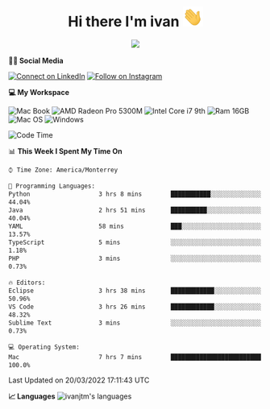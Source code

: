 <h1 align="center">Hi there I'm ivan <img src="https://raw.githubusercontent.com/ABSphreak/ABSphreak/master/gifs/Hi.gif" width="40px" /></h1>
<div align="center">
<img src="http://github-readme-streak-stats.herokuapp.com?user=ivanjtm&hide_border=true&background=00000000&border=FFFFFF00&sideNums=A8A8A8&sideLabels=A8A8A8&currStreakNum=FFC93C&dates=A8A8A8)](https://git.io/streak-stats"/>
</div>

**👦🏻 Social Media**

[![Connect on LinkedIn](https://img.shields.io/badge/LinkedIn-%230077B5.svg?&style=flat-square&logo=linkedin&logoColor=white)](https://www.linkedin.com/in/ivanjtm)
[![Follow on Instagram](https://img.shields.io/badge/Instagram-E4405F?style=flat-square&logo=instagram&logoColor=white)](https://www.instagram.com/ivanjtm)

**💻 My Workspace**

![Mac Book](https://img.shields.io/badge/Apple-MacBook_Pro_2019-999999?style=flat-square&logo=apple&logoColor=white)
![AMD Radeon Pro 5300M](https://img.shields.io/badge/AMD-Radeon_Pro_5300M-ED1C24?style=flat-square&logo=amd&logoColor=white)
![Intel Core i7 9th](https://img.shields.io/badge/Intel-Core_i7_9th-0071C5?style=flat-square&logo=intel&logoColor=white)
![Ram 16GB](https://img.shields.io/badge/RAM-16GB-230071C5?style=flat-square&logoColor=white)
![Mac OS](https://img.shields.io/badge/Mac%20OS-000000?style=flat-square&logo=apple&logoColor=white)
![Windows](https://img.shields.io/badge/Windows-0078D6?style=flat-square&logo=windows&logoColor=white)


<!--START_SECTION:waka-->
![Code Time](http://img.shields.io/badge/Code%20Time-639%20hrs%2022%20mins-blue)

📊 **This Week I Spent My Time On** 

```text
⌚︎ Time Zone: America/Monterrey

💬 Programming Languages: 
Python                   3 hrs 8 mins        ███████████░░░░░░░░░░░░░░   44.04% 
Java                     2 hrs 51 mins       ██████████░░░░░░░░░░░░░░░   40.04% 
YAML                     58 mins             ███░░░░░░░░░░░░░░░░░░░░░░   13.57% 
TypeScript               5 mins              ░░░░░░░░░░░░░░░░░░░░░░░░░   1.18% 
PHP                      3 mins              ░░░░░░░░░░░░░░░░░░░░░░░░░   0.73%

🔥 Editors: 
Eclipse                  3 hrs 38 mins       ████████████░░░░░░░░░░░░░   50.96% 
VS Code                  3 hrs 26 mins       ████████████░░░░░░░░░░░░░   48.32% 
Sublime Text             3 mins              ░░░░░░░░░░░░░░░░░░░░░░░░░   0.73%

💻 Operating System: 
Mac                      7 hrs 7 mins        █████████████████████████   100.0%

```


 Last Updated on 20/03/2022 17:11:43 UTC
<!--END_SECTION:waka-->
**📈 Languages**
 ![ivanjtm's languages](https://wakatime.com/share/@ivanjtm/a32f83c6-d0c9-49a4-a5ae-d0440b950377.svg)
